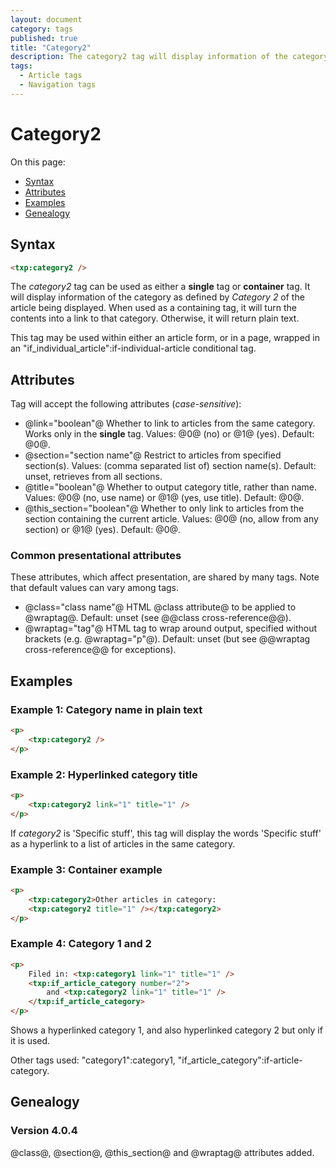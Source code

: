 ```yaml
---
layout: document
category: tags
published: true
title: "Category2"
description: The category2 tag will display information of the category as defined by 'Category 2' of the article being displayed.
tags:
  - Article tags
  - Navigation tags
---
```


# Category2

On this page:

* [Syntax](#user-content-syntax)
* [Attributes](#user-content-attributes)
* [Examples](#user-content-examples)
* [Genealogy](#user-content-genealogy)

## Syntax

```html
<txp:category2 />
```

The *category2* tag can be used as either a __single__ tag or __container__ tag. It will display information of the category as defined by *Category 2* of the article being displayed. When used as a containing tag, it will turn the contents into a link to that category. Otherwise, it will return plain text.

This tag may be used within either an article form, or in a page, wrapped in an "if_individual_article":if-individual-article conditional tag.

## Attributes

Tag will accept the following attributes (*case-sensitive*):

* @link="boolean"@
Whether to link to articles from the same category. Works only in the __single__ tag.
Values: @0@ (no) or @1@ (yes).
Default: @0@.
* @section="section name"@
Restrict to articles from specified section(s).
Values: (comma separated list of) section name(s).
Default: unset, retrieves from all sections.
* @title="boolean"@
Whether to output category title, rather than name.
Values: @0@ (no, use name) or @1@ (yes, use title).
Default: @0@.
* @this_section="boolean"@
Whether to only link to articles from the section containing the current article.
Values: @0@ (no, allow from any section) or @1@ (yes).
Default: @0@.

### Common presentational attributes

These attributes, which affect presentation, are shared by many tags. Note that default values can vary among tags.

* @class="class name"@
HTML @class attribute@ to be applied to @wraptag@.
Default: unset (see @@class cross-reference@@).
* @wraptag="tag"@
HTML tag to wrap around output, specified without brackets (e.g. @wraptag="p"@).
Default: unset (but see @@wraptag cross-reference@@ for exceptions).

## Examples

### Example 1: Category name in plain text

```html
<p>
    <txp:category2 />
</p>
```

### Example 2: Hyperlinked category title

```html
<p>
    <txp:category2 link="1" title="1" />
</p>
```

If *category2* is 'Specific stuff', this tag will display the words 'Specific stuff' as a hyperlink to a list of articles in the same category.

### Example 3: Container example

```html
<p>
    <txp:category2>Other articles in category:
    <txp:category2 title="1" /></txp:category2>
</p>
```

### Example 4: Category 1 and 2

```html
<p>
    Filed in: <txp:category1 link="1" title="1" />
    <txp:if_article_category number="2">
        and <txp:category2 link="1" title="1" />
    </txp:if_article_category>
</p>
```

Shows a hyperlinked category 1, and also hyperlinked category 2 but only if it is used.

Other tags used: "category1":category1, "if_article_category":if-article-category.

## Genealogy

### Version 4.0.4

@class@, @section@, @this_section@ and @wraptag@ attributes added.

